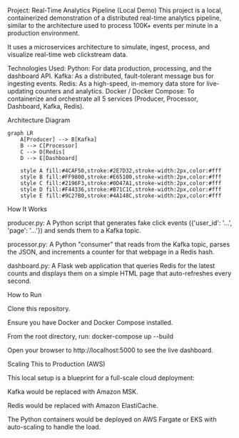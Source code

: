 Project: Real-Time Analytics Pipeline (Local Demo)
This project is a local, containerized demonstration of a distributed real-time analytics pipeline, similar to the architecture used to process 100K+ events per minute in a production environment.

It uses a microservices architecture to simulate, ingest, process, and visualize real-time web clickstream data.

Technologies Used:
  Python: For data production, processing, and the dashboard API.
  Kafka: As a distributed, fault-tolerant message bus for ingesting events.
  Redis: As a high-speed, in-memory data store for live-updating counters and analytics.
  Docker / Docker Compose: To containerize and orchestrate all 5 services (Producer, Processor, Dashboard, Kafka, Redis).

Architecture Diagram

```mermaid
graph LR
    A[Producer] --> B[Kafka]
    B --> C[Processor]
    C --> D[Redis]
    D --> E[Dashboard]
    
    style A fill:#4CAF50,stroke:#2E7D32,stroke-width:2px,color:#fff
    style B fill:#FF9800,stroke:#E65100,stroke-width:2px,color:#fff
    style C fill:#2196F3,stroke:#0D47A1,stroke-width:2px,color:#fff
    style D fill:#F44336,stroke:#B71C1C,stroke-width:2px,color:#fff
    style E fill:#9C27B0,stroke:#4A148C,stroke-width:2px,color:#fff
```

How It Works

  producer.py: A Python script that generates fake click events ({'user_id': '...', 'page': '...'}) and sends them to a Kafka topic.

  processor.py: A Python "consumer" that reads from the Kafka topic, parses the JSON, and increments a counter for that webpage in a Redis hash.

  dashboard.py: A Flask web application that queries Redis for the latest counts and displays them on a simple HTML page that auto-refreshes every second.

How to Run

  Clone this repository.
  
  Ensure you have Docker and Docker Compose installed.
  
  From the root directory, run: docker-compose up --build
  
  Open your browser to http://localhost:5000 to see the live dashboard.

Scaling This to Production (AWS)

  This local setup is a blueprint for a full-scale cloud deployment:
  
  Kafka would be replaced with Amazon MSK.
  
  Redis would be replaced with Amazon ElastiCache.
  
  The Python containers would be deployed on AWS Fargate or EKS with auto-scaling to handle the load.
